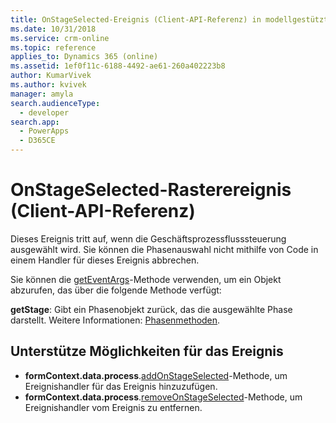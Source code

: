 ```yaml
---
title: OnStageSelected-Ereignis (Client-API-Referenz) in modellgestützten Apps| MicrosoftDocs
ms.date: 10/31/2018
ms.service: crm-online
ms.topic: reference
applies_to: Dynamics 365 (online)
ms.assetid: 1ef0f11c-6188-4492-ae61-260a402223b8
author: KumarVivek
ms.author: kvivek
manager: amyla
search.audienceType:
  - developer
search.app:
  - PowerApps
  - D365CE
---
```

# <a name="onstageselected-event-client-api-reference"></a>OnStageSelected-Rasterereignis (Client-API-Referenz)



Dieses Ereignis tritt auf, wenn die Geschäftsprozessflusssteuerung ausgewählt wird. Sie können die Phasenauswahl nicht mithilfe von Code in einem Handler für dieses Ereignis abbrechen.

Sie können die [getEventArgs](../executioncontext/getEventArgs.md)-Methode verwenden, um ein Objekt abzurufen, das über die folgende Methode verfügt:

**getStage**: Gibt ein Phasenobjekt zurück, das die ausgewählte Phase darstellt. Weitere Informationen: [Phasenmethoden](../formContext-data-process.md#stage-methods).

## <a name="methods-supported-for-this-event"></a>Unterstütze Möglichkeiten für das Ereignis
- **formContext.data.process**.[addOnStageSelected](../formcontext-data-process/eventhandlers/addOnStageSelected.md)-Methode, um Ereignishandler für das Ereignis hinzuzufügen.
- **formContext.data.process**.[removeOnStageSelected](../formcontext-data-process/eventhandlers/addOnStageSelected.md)-Methode, um Ereignishandler vom Ereignis zu entfernen. 



